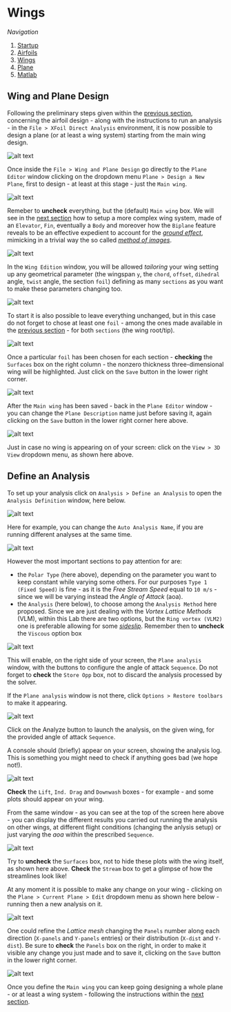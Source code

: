# Wings

_Navigation_

1. [Startup](startup.md)
2. [Airfoils](airfoils.md)
3. [Wings](wings.md)
4. [Plane](plane.md)
5. [Matlab](matlab.md)

## Wing and Plane Design

Following the preliminary steps given within the [previous section](airfoils.md), concerning the airfoil design - along with the instructions to run an analysis - in the `File > XFoil Direct Analysis` environment, it is now possible to design a plane (or at least a wing system) starting from the main wing design.

![alt text](screenshots/wing_01.png)

Once inside the `File > Wing and Plane Design` go directly to the `Plane Editor` window clicking on the dropdown menu `Plane > Design a New Plane`, first to design - at least at this stage - just the `Main wing`.

![alt text](screenshots/wing_02.png)

Remeber to **uncheck** everything, but the (default) `Main wing` box. We will see in the [next section](plane.md) how to setup a more complex wing system, made of an `Elevator`, `Fin`, eventually a `Body` and moreover how the `Biplane` feature reveals to be an effective expedient to account for the [*ground effect*](https://en.wikipedia.org/wiki/Ground_effect_(aerodynamics)), mimicking in a trivial way the so called [*method of images*](https://en.wikipedia.org/wiki/Method_of_image_charges).

![alt text](screenshots/wing_03.png)

In the `Wing Edition` window, you will be allowed *tailoring* your wing setting up any geometrical parameter (the wingspan `y`, the `chord`, `offset`, `dihedral` angle, `twist` angle, the section `foil`) defining as many `sections` as you want to make these parameters changing too.

![alt text](screenshots/wing_04.png)

To start it is also possible to leave everything unchanged, but in this case do not forget to chose at least one `foil` - among the ones made available in the [previous section](airfoils.md) - for both `sections` (the wing root/tip).

![alt text](screenshots/wing_05.png)

Once a particular `foil` has been chosen for each section - **checking** the `Surfaces` box on the right column - the nonzero thickness three-dimensional wing will be highlighted. Just click on the `Save` button in the lower right corner.

![alt text](screenshots/wing_06.png)

After the `Main wing` has been saved - back in the `Plane Editor` window - you can change the `Plane Description` name just before saving it, again clicking on the `Save` button in the lower right corner here above.

![alt text](screenshots/wing_07.png)

Just in case no wing is appearing on of your screen: click on the `View > 3D View` dropdown menu, as shown here above.

## Define an Analysis

To set up your analysis click on `Analysis > Define an Analysis` to open the `Analysis Definition` window, here below.

![alt text](screenshots/wing_08.png)

Here for example, you can change the `Auto Analysis Name`, if you are running different analyses at the same time. 

![alt text](screenshots/wing_09.png)

However the most important sections to pay attention for are:
* the `Polar Type` (here above), depending on the parameter you want to keep constant while varying some others. For our purposes `Type 1 (Fixed Speed)` is fine - as it is the *Free Stream Speed* equal to `10 m/s` - since we will be varying instead the *Angle of Attack* (aoa).
* the `Analysis` (here below), to choose among the `Analysis Method` here proposed. Since we are just dealing with the *Vortex Lattice Methods* (VLM), within this Lab there are two options, but the `Ring vortex (VLM2)` one is preferable allowing for some [*sideslip*](https://en.wikipedia.org/wiki/Slip_(aerodynamics)). Remember then to **uncheck** the `Viscous` option box

![alt text](screenshots/wing_10.png)

This will enable, on the right side of your screen, the `Plane analysis` window, with the buttons to configure the angle of attack `Sequence`. Do not forget to **check** the `Store Opp` box, not to discard the analysis processed by the solver. 

If the `Plane analysis` window is not there, click `Options > Restore toolbars` to make it appearing.

![alt text](screenshots/wing_11.png)

Click on the Analyze button to launch the analysis, on the given wing, for the provided angle of attack `Sequence`.

A console should (briefly) appear on your screen, showing the analysis log. This is something you might need to check if anything goes bad (we hope not!).

![alt text](screenshots/wing_12.png)

**Check** the `Lift`, `Ind. Drag` and `Downwash` boxes - for example - and some plots should appear on your wing. 

From the same window - as you can see at the top of the screen here above - you can display the different results you carried out running the analysis on other wings, at different flight conditions (changing the anlysis setup) or just varying the *aoa* within the prescribed `Sequence`.

![alt text](screenshots/wing_13.png)

Try to **uncheck** the `Surfaces` box, not to hide these plots with the wing itself, as shown here above. **Check** the `Stream` box to get a glimpse of how the streamlines look like!

At any moment it is possible to make any change on your wing - clicking on the `Plane > Current Plane > Edit` dropdown menu as shown here below - running then a new analysis on it.

![alt text](screenshots/wing_14.png)

One could refine the *Lattice mesh* changing the `Panels` number along each direction (`X-panels` and `Y-panels` entries) or their distribution (`X-dist` and `Y-dist`). Be sure to **check** the `Panels` box on the right, in order to make it visible any change you just made and to save it, clicking on the `Save` button in the lower right corner.

![alt text](screenshots/wing_15.png)

Once you define the  `Main wing` you can keep going designing a whole plane - or at least a wing system - following the instructions within the [next section](plane.md).

